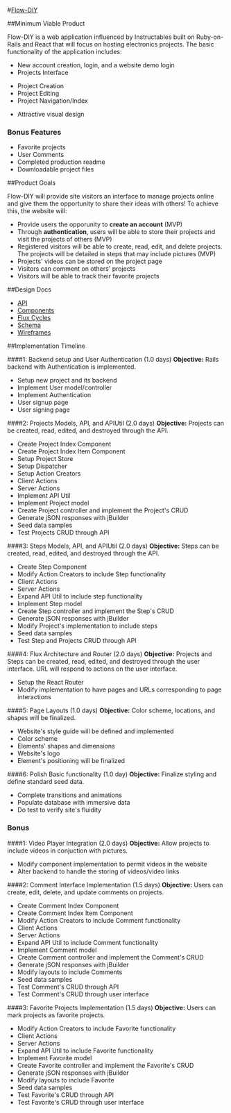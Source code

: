 #[Flow-DIY](http://flow-diy.herokuapp.com/)

##Minimum Viable Product

Flow-DIY is a web application influenced by Instructables built on Ruby-on-Rails and React that will focus on hosting electronics projects. The basic functionality of the application includes:

 - New account creation, login, and a website demo login
 - Projects Interface
  * Project Creation
  * Project Editing
  * Project Navigation/Index
 - Attractive visual design

### Bonus Features
 - Favorite projects
 - User Comments
 - Completed production readme
 - Downloadable project files

##Product Goals

Flow-DIY will provide site visitors an interface to manage projects online and give them the opportunity to share their ideas with others! To achieve this, the website will:

 - Provide users the opporunity to **create an account** (MVP)
  - Through **authentication**, users will be able to store their projects and visit the projects of others (MVP)
 - Registered visitors will be able to create, read, edit, and delete projects. The projects will be detailed in steps that may include pictures (MVP)
 - Projects' videos can be stored on the project page
 - Visitors can comment on others' projects
 - Visitors will be able to track their favorite projects

##Design Docs
- [API](https://github.com/RodCardenas/Flow-DIY/blob/master/docs/API.md)
- [Components](https://github.com/RodCardenas/Flow-DIY/blob/master/docs/components.md)
- [Flux Cycles](https://github.com/RodCardenas/Flow-DIY/blob/master/docs/flux_cycles.md)
- [Schema](https://github.com/RodCardenas/Flow-DIY/blob/master/docs/schema.md)
- [Wireframes](https://github.com/RodCardenas/Flow-DIY/blob/master/docs/Wireframes/layouts.md)

##Implementation Timeline

####1: Backend setup and User Authentication (1.0 days)
**Objective:** Rails backend with Authentication is implemented.

 - Setup new project and its backend
 - Implement User model/controller
 - Implement Authentication
  - User signup page
  - User signing page
 
####2: Projects Models, API, and APIUtil (2.0 days)
**Objective:** Projects can be created, read, edited, and destroyed through the API.
 
 - Create Project Index Component
 - Create Project Index Item Component
 - Setup Project Store
 - Setup Dispatcher
 - Setup Action Creators
  - Client Actions
  - Server Actions
 - Implement API Util
 - Implement Project model
 - Create Project controller and implement the Project's CRUD
 - Generate jSON responses with jBuilder
 - Seed data samples
 - Test Projects CRUD through API
 
####3: Steps Models, API, and APIUtil (2.0 days)
**Objective:** Steps can be created, read, edited, and destroyed through the API.
 
 - Create Step Component
 - Modify Action Creators to include Step functionality
  - Client Actions
  - Server Actions
 - Expand API Util to include step functionality
 - Implement Step model
 - Create Step controller and implement the Step's CRUD
 - Generate jSON responses with jBuilder
 - Modify Project's implementation to include steps
 - Seed data samples
 - Test Step and Projects CRUD through API
 
####4: Flux Architecture and Router (2.0 days)
**Objective:** Projects and Steps can be created, read, edited, and destroyed through the user interface. URL will respond to actions on the user interface.

 - Setup the React Router
 - Modify implementation to have pages and URLs corresponding to page interactions
 
 
####5: Page Layouts (1.0 days)
**Objective:** Color scheme, locations, and shapes will be finalized.

 - Website's style guide will be defined and implemented
  - Color scheme
  - Elements' shapes and dimensions
  - Website's logo
 - Element's positioning will be finalized

####6: Polish Basic functionality (1.0 day)
**Objective:** Finalize styling and define standard seed data.

 - Complete transitions and animations
 - Populate database with immersive data
 - Do test to verify site's fluidity

### Bonus

####1: Video Player Integration (2.0 days)
**Objective:** Allow projects to include videos in conjuction with pictures.
 
 - Modify component implementation to permit videos in the website
 - Alter backend to handle the storing of videos/video links

####2: Comment Interface Implementation (1.5 days)
**Objective:** Users can create, edit, delete, and update comments on projects.

 - Create Comment Index Component
 - Create Comment Index Item Component
 - Modify Action Creators to include Comment functionality
  - Client Actions
  - Server Actions
 - Expand API Util to include Comment functionality
 - Implement Comment model
 - Create Comment controller and implement the Comment's CRUD
 - Generate jSON responses with jBuilder
 - Modify layouts to include Comments
 - Seed data samples
 - Test Comment's CRUD through API
 - Test Comment's CRUD through user interface

####3: Favorite Projects Implementation (1.5 days)
**Objective:** Users can mark projects as favorite projects.

 - Modify Action Creators to include Favorite functionality
  - Client Actions
  - Server Actions
 - Expand API Util to include Favorite functionality
 - Implement Favorite model
 - Create Favorite controller and implement the Favorite's CRUD
 - Generate jSON responses with jBuilder
 - Modify layouts to include Favorite
 - Seed data samples
 - Test Favorite's CRUD through API
 - Test Favorite's CRUD through user interface
